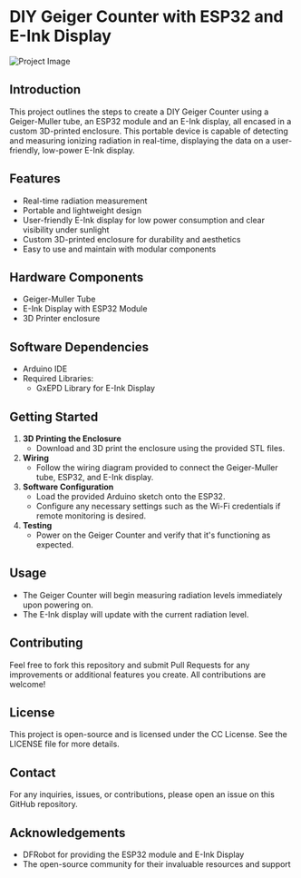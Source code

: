 # DIY Geiger Counter with ESP32 and E-Ink Display

![Project Image](https://makelogimg.dfrobot.com.cn/makelog/5a1be876e455e06a216f8d59/2cdb3804f46aaec1ff487c3593c5b3c3.png)

## Introduction

This project outlines the steps to create a DIY Geiger Counter using a Geiger-Muller tube, an ESP32 module and an E-Ink display, all encased in a custom 3D-printed enclosure. This portable device is capable of detecting and measuring ionizing radiation in real-time, displaying the data on a user-friendly, low-power E-Ink display.

## Features

- Real-time radiation measurement
- Portable and lightweight design
- User-friendly E-Ink display for low power consumption and clear visibility under sunlight
- Custom 3D-printed enclosure for durability and aesthetics
- Easy to use and maintain with modular components

## Hardware Components

- Geiger-Muller Tube
- E-Ink Display with ESP32 Module
- 3D Printer enclosure

## Software Dependencies

- Arduino IDE
- Required Libraries:
    - GxEPD Library for E-Ink Display

## Getting Started

1. **3D Printing the Enclosure**
    - Download and 3D print the enclosure using the provided STL files.
2. **Wiring**
    - Follow the wiring diagram provided to connect the Geiger-Muller tube, ESP32, and E-Ink display.
3. **Software Configuration**
    - Load the provided Arduino sketch onto the ESP32.
    - Configure any necessary settings such as the Wi-Fi credentials if remote monitoring is desired.
4. **Testing**
    - Power on the Geiger Counter and verify that it's functioning as expected.

## Usage

- The Geiger Counter will begin measuring radiation levels immediately upon powering on.
- The E-Ink display will update with the current radiation level.

## Contributing

Feel free to fork this repository and submit Pull Requests for any improvements or additional features you create. All contributions are welcome!

## License

This project is open-source and is licensed under the CC License. See the LICENSE file for more details.

## Contact

For any inquiries, issues, or contributions, please open an issue on this GitHub repository.

## Acknowledgements

- DFRobot for providing the ESP32 module and E-Ink Display
- The open-source community for their invaluable resources and support

